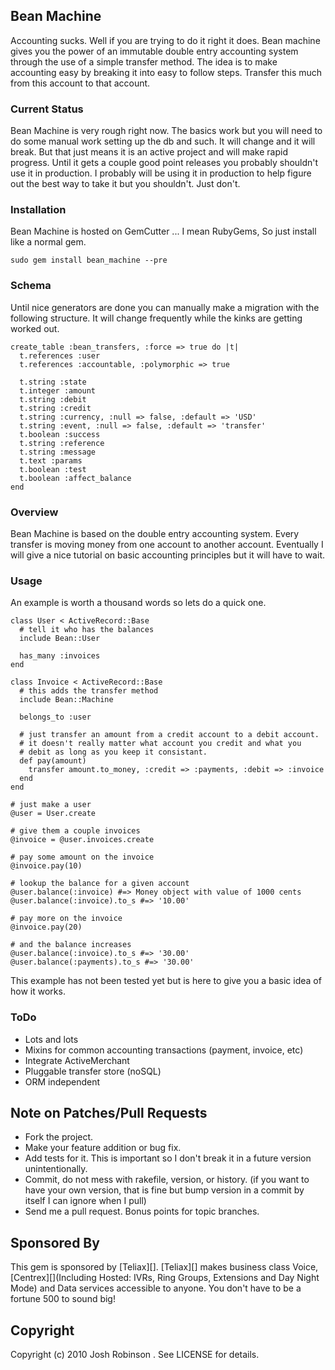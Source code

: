 ## Bean Machine

Accounting sucks. Well if you are trying to do it right it does. Bean machine gives you the power of an immutable double entry accounting system through the use of a simple transfer method. The idea is to make accounting easy by breaking it into easy to follow steps. Transfer this much from this account to that account.

### Current Status

Bean Machine is very rough right now. The basics work but you will need to do some manual work setting up the db and such. It will change and it will break. But that just means it is an active project and will make rapid progress. Until it gets a couple good point releases you probably shouldn't use it in production. I probably will be using it in production to help figure out the best way to take it but you shouldn't. Just don't.

### Installation

Bean Machine is hosted on GemCutter ... I mean RubyGems, So just install like a normal gem.

    sudo gem install bean_machine --pre
    
### Schema

Until nice generators are done you can manually make a migration with the following structure. It will change frequently while the kinks are getting worked out.

    create_table :bean_transfers, :force => true do |t|
      t.references :user
      t.references :accountable, :polymorphic => true

      t.string :state
      t.integer :amount
      t.string :debit
      t.string :credit
      t.string :currency, :null => false, :default => 'USD'
      t.string :event, :null => false, :default => 'transfer'
      t.boolean :success
      t.string :reference
      t.string :message
      t.text :params
      t.boolean :test
      t.boolean :affect_balance
    end
    
### Overview

Bean Machine is based on the double entry accounting system. Every transfer is moving money from one account to another account. Eventually I will give a nice tutorial on basic accounting principles but it will have to wait.
    
### Usage

An example is worth a thousand words so lets do a quick one.

    class User < ActiveRecord::Base
      # tell it who has the balances
      include Bean::User
      
      has_many :invoices
    end
      
    class Invoice < ActiveRecord::Base
      # this adds the transfer method
      include Bean::Machine
      
      belongs_to :user
      
      # just transfer an amount from a credit account to a debit account.
      # it doesn't really matter what account you credit and what you
      # debit as long as you keep it consistant.
      def pay(amount)
        transfer amount.to_money, :credit => :payments, :debit => :invoice
      end
    end
    
    # just make a user
    @user = User.create
    
    # give them a couple invoices
    @invoice = @user.invoices.create
    
    # pay some amount on the invoice
    @invoice.pay(10)
    
    # lookup the balance for a given account
    @user.balance(:invoice) #=> Money object with value of 1000 cents
    @user.balance(:invoice).to_s #=> '10.00'

    # pay more on the invoice
    @invoice.pay(20)
    
    # and the balance increases
    @user.balance(:invoice).to_s #=> '30.00' 
    @user.balance(:payments).to_s #=> '30.00' 

    
This example has not been tested yet but is here to give you a basic idea of how it works.
    
    
### ToDo

- Lots and lots
- Mixins for common accounting transactions (payment, invoice, etc)
- Integrate ActiveMerchant
- Pluggable transfer store (noSQL)
- ORM independent

## Note on Patches/Pull Requests
 
* Fork the project.
* Make your feature addition or bug fix.
* Add tests for it. This is important so I don't break it in a
  future version unintentionally.
* Commit, do not mess with rakefile, version, or history.
  (if you want to have your own version, that is fine but
   bump version in a commit by itself I can ignore when I pull)
* Send me a pull request. Bonus points for topic branches.

## Sponsored By

This gem is sponsored by [Teliax][]. [Teliax][] makes business class Voice, [Centrex][](Including Hosted: IVRs, Ring Groups, Extensions and Day Night Mode) and Data services accessible to anyone. You don't have to be a fortune 500 to sound big!

## Copyright

Copyright (c) 2010 Josh Robinson . See LICENSE for details.